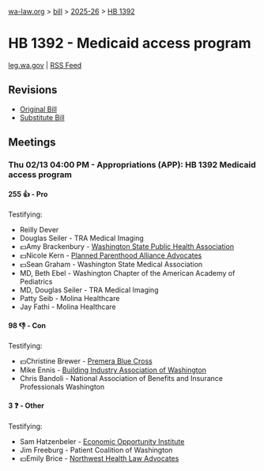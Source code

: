 [wa-law.org](/) > [bill](/bill/) > [2025-26](/bill/2025-26/) > [HB 1392](/bill/2025-26/hb/1392/)

# HB 1392 - Medicaid access program
[leg.wa.gov](https://app.leg.wa.gov/billsummary?BillNumber=1392&Year=2025&Initiative=false) | [RSS Feed](./rss.xml)

## Revisions
* [Original Bill](1/)
* [Substitute Bill](S/)

## Meetings
### Thu 02/13 04:00 PM - Appropriations (APP): HB 1392 Medicaid access program
#### 255 👍 - Pro
Testifying:
* Reilly Dever
* Douglas Seiler - TRA Medical Imaging
* 💵Amy Brackenbury - [Washington State Public Health Association](/org/washington_state_public_health_association/)
* 💵Nicole Kern - [Planned Parenthood Alliance Advocates](/org/planned_parenthood_alliance_advocates/)
* 💵Sean Graham - Washington State Medical Association
* MD, Beth Ebel - Washington Chapter of the American Academy of Pediatrics
* MD, Douglas Seiler - TRA Medical Imaging
* Patty Seib - Molina Healthcare
* Jay Fathi - Molina Healthcare

#### 98 👎 - Con
Testifying:
* 💵Christine Brewer - [Premera Blue Cross](/org/premera_blue_cross/)
* Mike Ennis - [Building Industry Association of Washington](/org/building_industry_association_of_washington/)
* Chris Bandoli - National Association of Benefits and Insurance Professionals Washington

#### 3 ❓ - Other
Testifying:
* Sam Hatzenbeler - [Economic Opportunity Institute](/org/economic_opportunity_institute/)
* Jim Freeburg - Patient Coalition of Washington
* 💵Emily Brice - [Northwest Health Law Advocates](/org/northwest_health_law_advocates/)
